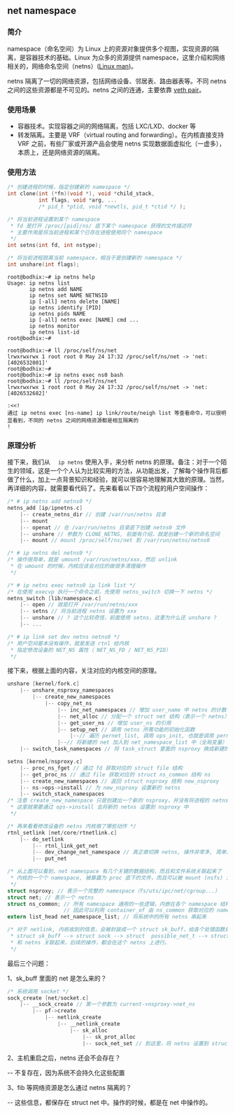 ## net namespace

### 简介

namespace（命名空间）为 Linux 上的资源对象提供多个视图，实现资源的隔离，是容器技术的基础。Linux 为众多的资源提供 namespace，这里介绍和网络相关的，网络命名空间（netns）([Linux man]( http://man7.org/linux/man-pages/man7/network_namespaces.7.html ))。

netns 隔离了一切的网络资源，包括网络设备、邻居表、路由器表等。不同 netns 之间的这些资源都是不可见的。netns 之间的连通，主要依靠 [veth pair](veth-pair-link)。

### 使用场景

- 容器技术。实现容器之间的网络隔离，包括 LXC/LXD、docker 等
- 转发隔离。主要是 VRF（virtual routing and forwarding）。在内核直接支持 VRF 之前，有些厂家或开源产品会使用 netns 实现数据面虚拟化（一虚多），本质上，还是网络资源的隔离。

### 使用方法

```c
/* 创建进程的时候，指定创建新的 namespace */
int clone(int (*fn)(void *), void *child_stack,
          int flags, void *arg, ...
          /* pid_t *ptid, void *newtls, pid_t *ctid */ );

/* 将当前进程设置到某个 namespace
 * fd 是打开 /proc/[pid]/ns/ 底下某个 namespace 获得的文件描述符
 * 主要作用是将当前进程和某个已存在进程使用同个 namespace
 */
int setns(int fd, int nstype);

/* 将当前进程脱离当前 namespace，相当于是创建新的 namespace */
int unshare(int flags);
```

```shell
root@bodhix:~# ip netns help
Usage: ip netns list
       ip netns add NAME
       ip netns set NAME NETNSID
       ip [-all] netns delete [NAME]
       ip netns identify [PID]
       ip netns pids NAME
       ip [-all] netns exec [NAME] cmd ...
       ip netns monitor
       ip netns list-id
root@bodhix:~# 

root@bodhix:~# ll /proc/self/ns/net 
lrwxrwxrwx 1 root root 0 May 24 17:32 /proc/self/ns/net -> 'net:[4026532001]'
root@bodhix:~# 
root@bodhix:~# ip netns exec ns0 bash
root@bodhix:~# ll /proc/self/ns/net 
lrwxrwxrwx 1 root root 0 May 24 17:32 /proc/self/ns/net -> 'net:[4026532682]'

:<<!
通过 ip netns exec [ns-name] ip link/route/neigh list 等查看命令，可以很明显看到，不同的 netns 之间的网络资源都是相互隔离的
!
```

### 原理分析

接下来，我们从 ```  ip netns``` 使用入手，来分析 netns 的原理。备注：对于一个陌生的领域，这是一个个人认为比较实用的方法，从功能出发，了解每个操作背后都做了什么，加上一点背景知识和经验，就可以很容易地理解其大致的原理。当然，再详细的内容，就需要看代码了。先来看看以下四个流程的用户空间操作：

```c
/* # ip netns add netns0 */
netns_add [ip/ipnetns.c]
    |-- create_netns_dir // 创建 /var/run/netns 目录
    |-- mount
    |-- openat // 在 /var/run/netns 目录底下创建 netns0 文件
    |-- unshare // 参数为 CLONE_NETNS, 前面有介绍，就是创建一个新的命名空间
    |-- mount // mount /proc/self/ns/net 到 /var/run/netns/netns0
```

```c
/* # ip netns del netns0 */
/* 操作很简单，就是 umount /var/run/netns/xxx，然后 unlink
 * 在 umount 的时候，内核应该会对应的做很多清理操作
 */
```

```c
/* # ip netns exec netns0 ip link list */
/* 在使用 execvp 执行一个命令之前，先使用 netns_switch 切换一下 netns */
netns_switch [lib/namespace.c]
    |-- open // 就是打开 /var/run/netns/xxx
    |-- setns // 将当前进程 netns 设置为 xxx
    |-- unshare // ? 这个比较奇怪，前面使用 setns，这里为什么还 unshare ?
    |-- ...
```

```c
/* # ip link set dev netns netns0 */
/* 用户空间基本没有操作，就是发送 rtnl 给内核
 * 指定修改设备的 NET_NS 属性（ NET_NS_FD / NET_NS_PID）
 */
```

接下来，根据上面的内容，关注对应的内核空间的原理。

```c
unshare [kernel/fork.c]
    |-- unshare_nsproxy_namespaces
    	|-- create_new_namespaces
    		|-- copy_net_ns
    			|-- inc_net_namespaces // 增加 user_name 中 netns 的计数
    			|-- net_alloc // 分配一个 struct net 结构（表示一个 netns）
                |-- get_user_ns // 增加 user_ns 的引用
                |-- setup_net // 调用 netns 所需功能的初始化函数
                    |--// 遍历 pernet_list, 调用 ops_init, 也就是调用 pernet_list 元素的 init
                |--// 将新建的 net 加入到 net_namespace_list 中（全局变量）
	|-- switch_task_namespaces // 将 task_struct 里面的 nsproxy 换成新建的 nsproxy 结构

setns [kernel/nsproxy.c]
	|-- proc_ns_fget // 通过 fd 获取对应的 struct file 结构
    |-- get_proc_ns // 通过 file 获取对应的 struct ns_common 结构 ns
    |-- create_new_namespaces // 返回 struct nsproxy 结构 new_nsproxy
    |-- ns->ops->install // 为 new_nsproxy 设置新的 netns
    |-- switch_stack_namespaces
/* 注意 create_new_namespace 只是创建出一个新的 nsproxy，并没有将进程的 netns 设置为指定的
 * 这里就需要通过 ops->install 去将新的 netns 设置到 nsproxy 中
 */

/* 再来看看修改设备的 netns 内核做了哪些动作 */
rtnl_setlink [net/core/rtnetlink.c]
	|-- do_setlink
        |-- rtnl_link_get_net
        |-- dev_change_net_namespace // 真正做切换 netns, 操作非常多, 简单点说，就是进行了一次反注册和注册 "a mini version of register_netdevice unregister_netdevice"
        |-- put_net

/* 从上面可以看到，net namespace 有几个关键的数据结构，而且和文件系统关联起来了
 * 内核的一个个 namespace, 被暴露为 proc 底下的文件，而且可以被 mount (nsfs) 为文件持久化下来
 */
struct nsproxy; // 表示一个完整的 namespace（fs/uts/ipc/net/cgroup...）
struct net; // 表示一个 netns
struct ns_common; // 所有 namespace 通用的一些逻辑，内嵌在各个 namespace 结构里
				  // 因此可以利用 container_of 由 ns_common 获取对应的 namespace
extern list_head net_namespace_list; // 将系统中的所有 netns 串起来

/* 对于 netlink, 内核收到的信息，会被封装成一个 struct sk_buff，给各个处理函数处理
 * struct sk_buff --> struct sock --> struct  possible_net_t --> struct net
 * 和 netns 关联起来，后续的操作，都会在这个 netns 上进行。
 */
```

最后三个问题：

1、sk_buff 里面的 net 是怎么来的？

```c
/* 系统调用 socket */
sock_create [net/socket.c]
    |-- __sock_create // 第一个参数为 current->nsproxy->net_ns
    	|-- pf->create
    		|-- netlink_create
    			|-- __netlink_create
    				|-- sk_alloc
    					|-- sk_prot_alloc
    					|-- sock_net_set // 到这里，将 netns 设置到 struct sock 中
```

2、主机重启之后，netns 还会不会存在？

-- 不复存在，因为系统不会持久化这些配置

3、fib 等网络资源是怎么通过 netns 隔离的？

-- 这些信息，都保存在 struct net 中。操作的时候，都是在 net 中操作的。